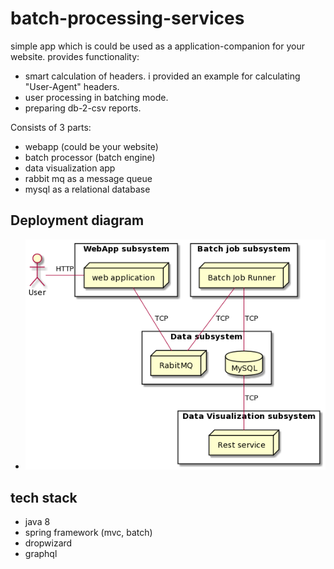 # batch-processing-services

simple app which is could be used as a application-companion for your website. provides functionality:

- smart calculation of headers. i provided an example for calculating "User-Agent" headers. 
- user processing in batching mode.
- preparing db-2-csv reports.

Consists of 3 parts:
- webapp (could be your website)
- batch processor (batch engine)
- data visualization app
- rabbit mq as a message queue
- mysql as a relational database


## Deployment diagram

- ![diagram](images/deployment.png "diagram")


## tech stack
- java 8
- spring framework (mvc, batch)
- dropwizard 
- graphql
